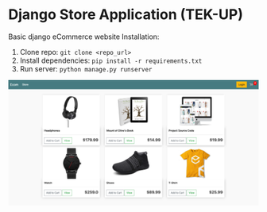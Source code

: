 # Django Store Application (TEK-UP)

Basic django eCommerce website
Installation:

1. Clone repo: `git clone <repo_url>`
2. Install dependencies: `pip install -r requirements.txt`
3. Run server: `python manage.py runserver`

<img src="./static/images/demo.png"/>
